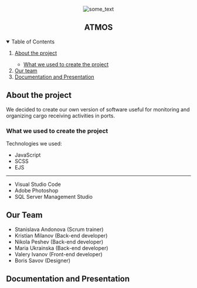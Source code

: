 <p align="center">
<img src="https://cdn.discordapp.com/attachments/858627277348798495/859156691505774642/Atmos-logo.png" alt="some_text" ></p>

<h2 align="center">ATMOS</h2>

<details open="open">
  <summary>Table of Contents</summary>
  <ol>
    <li>
      <a href="#about-the-project">About the project</a>
    </li>
      <ul>
        <li><a href="#What-we-used-to-create-the-project">What we used to create the project</a></li>
    </ul> 
    <li>
      <a href="#Our-team">Our team</a>
    </li>
   <li>
    <a href="#documentation-and-presentation">Documentation and Presentation</a></li>
  </ol>
</details>

## About the project

We decided to create our own version of software useful for monitoring and organizing cargo receiving activities in ports.

### What we used to create the project

Technologies we used:
* JavaScript
* SCSS
* EJS

---

* Visual Studio Code
* Adobe Photoshop
* SQL Server Management Studio


## Our Team

- Stanislava Andonova (Scrum trainer)
- Kristian Milanov (Back-end developer)
- Nikola Peshev (Back-end developer)
- Maria Ukrainska (Back-end developer)
- Valery Ivanov (Front-end developer)
- Boris Savov (Designer)

## Documentation and Presentation
